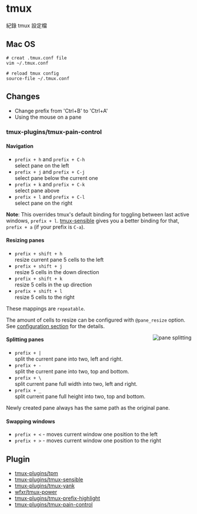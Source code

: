 # tmux
紀錄 tmux 設定檔

## Mac OS
```
# creat .tmux.conf file 
vim ~/.tmux.conf

# reload tmux config
source-file ~/.tmux.conf
```

## Changes
- Change prefix from 'Ctrl+B' to 'Ctrl+A'
- Using the mouse on a pane

### tmux-plugins/tmux-pain-control

#### Navigation

- `prefix + h` and `prefix + C-h`<br/>
  select pane on the left
- `prefix + j` and `prefix + C-j`<br/>
  select pane below the current one
- `prefix + k` and `prefix + C-k`<br/>
  select pane above
- `prefix + l` and `prefix + C-l`<br/>
  select pane on the right


**Note**: This overrides tmux's default binding for toggling between last
active windows, `prefix + l`.
[tmux-sensible](https://github.com/tmux-plugins/tmux-sensible) gives you
a better binding for that, `prefix + a` (if your prefix is `C-a`).


#### Resizing panes

- `prefix + shift + h`<br/>
  resize current pane 5 cells to the left
- `prefix + shift + j`<br/>
  resize 5 cells in the down direction
- `prefix + shift + k`<br/>
  resize 5 cells in the up direction
- `prefix + shift + l`<br/>
  resize 5 cells to the right

These mappings are `repeatable`.

The amount of cells to resize can be configured with `@pane_resize` option. See
[configuration section](#configuration) for the details.


<img align="right" src="/screenshots/pane_splitting.gif" alt="pane splitting"/>

#### Splitting panes

- `prefix + |`<br/>
  split the current pane into two, left and right.
- `prefix + -`<br/>
  split the current pane into two, top and bottom.
- `prefix + \`<br/>
  split current pane full width into two, left and right.
- `prefix + _`<br/>
  split current pane full height into two, top and bottom.

Newly created pane always has the same path as the original pane.


#### Swapping windows

- `prefix + <` - moves current window one position to the left
- `prefix + >` - moves current window one position to the right


## Plugin
- [tmux-plugins/tpm](https://github.com/tmux-plugins/tpm)
- [tmux-plugins/tmux-sensible ](https://github.com/tmux-plugins/tmux-sensible)
- [tmux-plugins/tmux-yank](https://github.com/tmux-plugins/tmux-yank)
- [wfxr/tmux-power](https://github.com/wfxr/tmux-power)
- [tmux-plugins/tmux-prefix-highlight](https://github.com/tmux-plugins/tmux-prefix-highlight)
- [tmux-plugins/tmux-pain-control](https://github.com/tmux-plugins/tmux-pain-control)

